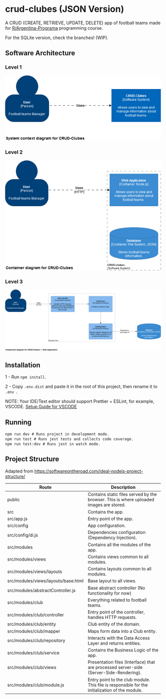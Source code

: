# crud-clubes (JSON Version)

A CRUD (CREATE, RETRIEVE, UPDATE, DELETE) app of football teams made for [R/Argentina-Programa](https://argentinaprograma.com/) programming course.

For the SQLite version, check the branches! (WIP).

## Software Architecture

### Level 1

<img src="./docs/crud-clubes-level-1-diagram.png">

### Level 2

<img src="./docs/crud-clubes-level-2-diagram.png">

### Level 3

<img src="./docs/crud-clubes-level-3-diagram.png">

## Installation

1 - Run `npm install`.

2 - Copy `.env.dist` and paste it in the root of this project, then rename it to `.env `.

NOTE: Your IDE/Text editor should support Prettier + ESLint, for example, VSCODE. [Setup Guide for VSCODE](https://blog.echobind.com/integrating-prettier-eslint-airbnb-style-guide-in-vscode-47f07b5d7d6a)

## Running

```
npm run dev # Runs project in development mode.
npm run test # Runs jest tests and collects code coverage.
npm run test:dev # Runs jest in watch mode.
```

## Project Structure

Adapted from https://softwareontheroad.com/ideal-nodejs-project-structure/

| Route                               | Description                                                                                    |
| ----------------------------------- | ---------------------------------------------------------------------------------------------- |
| public                              | Contains static files served by the browser. This is where uploaded images are stored.         |
| src                                 | Contains the app.                                                                              |
| src/app.js                          | Entry point of the app.                                                                        |
| src/config                          | App configuration.                                                                             |
| src/config/di.js                    | Dependencies configuration (Dependency Injection).                                             |
| src/modules                         | Contains all the modules of the app.                                                           |
| src/modules/views                   | Contains views common to all modules.                                                          |
| src/modules/views/layouts           | Contains layouts common to all modules.                                                        |
| src/modules/views/layouts/base.html | Base layout to all views.                                                                      |
| src/modules/abstractController.js   | Base abstract controller (No functionality for now)                                            |
| src/modules/club                    | Everything related to football teams.                                                          |
| src/modules/club/controller         | Entry point of the controller, handles HTTP requests.                                          |
| src/modules/club/entity             | Club entity of the domain.                                                                     |
| src/modules/club/mapper             | Maps form data into a Club entity.                                                             |
| src/modules/club/repository         | Interacts with the Data Access Layer and returns entities.                                     |
| src/modules/club/service            | Contains the Business Logic of the app.                                                        |
| src/modules/club/views              | Presentation files (Interface) that are processed server-side (Server-Side-Rendering).         |
| src/modules/club/module.js          | Entry point to the club module. This file is responsible for the initialization of the module. |
